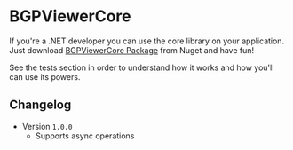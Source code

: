 # BGPViewerCore
If you're a .NET developer you can use the core library on your application. Just download [BGPViewerCore Package](https://www.nuget.org/packages/BGPViewerCore/) from Nuget and have fun!

See the tests section in order to understand how it works and how you'll can use its powers.

## Changelog

- Version ```1.0.0```
    - Supports async operations